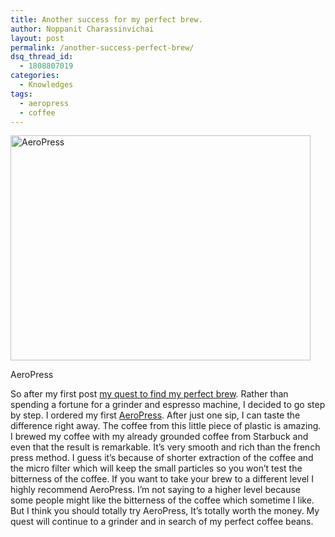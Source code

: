 ```yaml
---
title: Another success for my perfect brew.
author: Noppanit Charassinvichai
layout: post
permalink: /another-success-perfect-brew/
dsq_thread_id:
  - 1808807019
categories:
  - Knowledges
tags:
  - aeropress
  - coffee
---
```

<div style="width: 490px" class="wp-caption alignnone">
  <img src="http://upload.wikimedia.org/wikipedia/commons/d/d2/Aeropress_setup.jpg" width="480" height="360" alt="AeroPress" class />
  
  <p class="wp-caption-text">
    AeroPress
  </p>
</div>

So after my first post [my quest to find my perfect brew][1]. Rather than spending a fortune for a grinder and espresso machine, I decided to go step by step. I ordered my first [AeroPress][2]. After just one sip, I can taste the difference right away. The coffee from this little piece of plastic is amazing. I brewed my coffee with my already grounded coffee from Starbuck and even that the result is remarkable. It&#8217;s very smooth and rich than the french press method. I guess it&#8217;s because of shorter extraction of the coffee and the micro filter which will keep the small particles so you won&#8217;t test the bitterness of the coffee. If you want to take your brew to a different level I highly recommend AeroPress. I&#8217;m not saying to a higher level because some people might like the bitterness of the coffee which sometime I like. But I think you should totally try AeroPress, It&#8217;s totally worth the money. My quest will continue to a grinder and in search of my perfect coffee beans.

 [1]: http://www.noppanit.com/my-quest-to-find-my-perfect-brew/ "Perfect brew."
 [2]: http://aerobie.com/products/aeropress.htm "AeroPress"